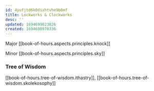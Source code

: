 ```yaml
---
id: 4yufjtd6k0dixhtvhe9b8mf
title: Lockworks & Clockworks
desc: ''
updated: 1694699023826
created: 1694698970336
---
```


Major [[book-of-hours.aspects.principles.knock]]

Minor [[book-of-hours.aspects.principles.sky]]

### Tree of Wisdom

[[book-of-hours.tree-of-wisdom.ithastry]], [[book-of-hours.tree-of-wisdom.skolekosophy]]
